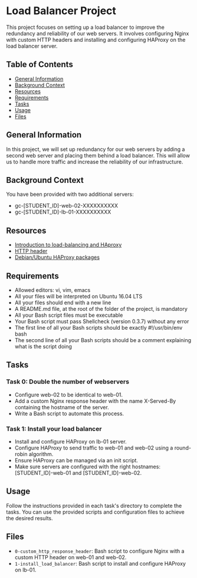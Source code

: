 # Load Balancer Project

This project focuses on setting up a load balancer to improve the redundancy and reliability of our web servers. It involves configuring Nginx with custom HTTP headers and installing and configuring HAProxy on the load balancer server.

## Table of Contents

- [General Information](#general-information)
- [Background Context](#background-context)
- [Resources](#resources)
- [Requirements](#requirements)
- [Tasks](#tasks)
- [Usage](#usage)
- [Files](#files)

## General Information

In this project, we will set up redundancy for our web servers by adding a second web server and placing them behind a load balancer. This will allow us to handle more traffic and increase the reliability of our infrastructure.

## Background Context

You have been provided with two additional servers:

- gc-[STUDENT_ID]-web-02-XXXXXXXXXX
- gc-[STUDENT_ID]-lb-01-XXXXXXXXXX

## Resources

- [Introduction to load-balancing and HAproxy](#)
- [HTTP header](#)
- [Debian/Ubuntu HAProxy packages](#)

## Requirements

- Allowed editors: vi, vim, emacs
- All your files will be interpreted on Ubuntu 16.04 LTS
- All your files should end with a new line
- A README.md file, at the root of the folder of the project, is mandatory
- All your Bash script files must be executable
- Your Bash script must pass Shellcheck (version 0.3.7) without any error
- The first line of all your Bash scripts should be exactly #!/usr/bin/env bash
- The second line of all your Bash scripts should be a comment explaining what is the script doing

## Tasks

### Task 0: Double the number of webservers

- Configure web-02 to be identical to web-01.
- Add a custom Nginx response header with the name X-Served-By containing the hostname of the server.
- Write a Bash script to automate this process.

### Task 1: Install your load balancer

- Install and configure HAProxy on lb-01 server.
- Configure HAProxy to send traffic to web-01 and web-02 using a round-robin algorithm.
- Ensure HAProxy can be managed via an init script.
- Make sure servers are configured with the right hostnames: [STUDENT_ID]-web-01 and [STUDENT_ID]-web-02.

## Usage

Follow the instructions provided in each task's directory to complete the tasks. You can use the provided scripts and configuration files to achieve the desired results.

## Files

- `0-custom_http_response_header`: Bash script to configure Nginx with a custom HTTP header on web-01 and web-02.
- `1-install_load_balancer`: Bash script to install and configure HAProxy on lb-01.
